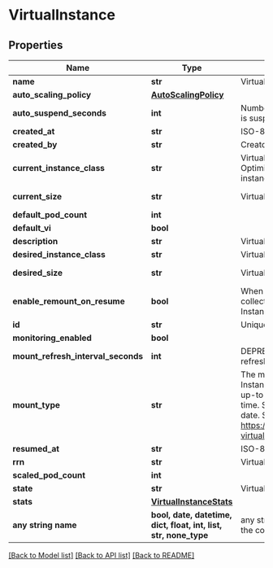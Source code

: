 # VirtualInstance


## Properties
Name | Type | Description | Notes
------------ | ------------- | ------------- | -------------
**name** | **str** | Virtual instance name. | 
**auto_scaling_policy** | [**AutoScalingPolicy**](AutoScalingPolicy.md) |  | [optional] 
**auto_suspend_seconds** | **int** | Number of seconds without queries after which the VI is suspended | [optional] 
**created_at** | **str** | ISO-8601 date of when virtual instance was created. | [optional] 
**created_by** | **str** | Creator of requested virtual instance. | [optional] 
**current_instance_class** | **str** | Virtual Instance Class. &#x60;MO_IL&#x60; represents Memory Optimized and &#x60;GP_IL&#x60; represents General Purpose instance class. | [optional] 
**current_size** | **str** | Virtual instance current size. | [optional] [readonly] 
**default_pod_count** | **int** |  | [optional] 
**default_vi** | **bool** |  | [optional] 
**description** | **str** | Virtual instance description. | [optional] 
**desired_instance_class** | **str** | Virtual Instance Class. | [optional] 
**desired_size** | **str** | Virtual instance desired size. | [optional] [readonly] 
**enable_remount_on_resume** | **bool** | When a Virtual Instance is resumed, it will remount all collections that were mounted when the Virtual Instance was suspended. | [optional] 
**id** | **str** | Unique identifier for virtual instance. | [optional] 
**monitoring_enabled** | **bool** |  | [optional] 
**mount_refresh_interval_seconds** | **int** | DEPRECATED. Number of seconds between data refreshes for mounts on this Virtual Instance | [optional] 
**mount_type** | **str** | The mount type of collections that this Virtual Instance will query. Live mounted collections stay up-to-date with the underlying collection in real-time. Static mounted collections do not stay up-to-date. See https://docs.rockset.com/documentation/docs/using-virtual-instances#virtual-instance-configuration | [optional] 
**resumed_at** | **str** | ISO-8601 date of when virtual instance was created. | [optional] 
**rrn** | **str** | Virtual Instance RRN. | [optional] 
**scaled_pod_count** | **int** |  | [optional] 
**state** | **str** | Virtual instance state. | [optional] 
**stats** | [**VirtualInstanceStats**](VirtualInstanceStats.md) |  | [optional] 
**any string name** | **bool, date, datetime, dict, float, int, list, str, none_type** | any string name can be used but the value must be the correct type | [optional]

[[Back to Model list]](../README.md#documentation-for-models) [[Back to API list]](../README.md#documentation-for-api-endpoints) [[Back to README]](../README.md)


